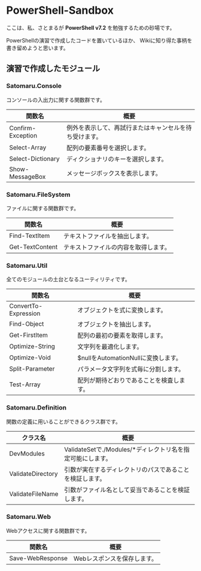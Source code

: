 # PowerShell-Sandbox
ここは、私、さとまるが **PowerShell v7.2** を勉強するための砂場です。

PowerShellの演習で作成したコードを置いているほか、
Wikiに知り得た事柄を書き留めようと思います。

## 演習で作成したモジュール

### Satomaru.Console
コンソールの入出力に関する関数群です。

| 関数名            | 概要                                                   |
| ----------------- | ------------------------------------------------------ |       
| Confirm-Exception | 例外を表示して、再試行またはキャンセルを待ち受けます。 |
| Select-Array      | 配列の要素番号を選択します。                           |
| Select-Dictionary | ディクショナリのキーを選択します。                     |
| Show-MessageBox   | メッセージボックスを表示します。                       |

### Satomaru.FileSystem
ファイルに関する関数群です。

| 関数名          | 概要                                 |
| --------------- | ------------------------------------ |
| Find-TextItem   | テキストファイルを抽出します。       |
| Get-TextContent | テキストファイルの内容を取得します。 |

### Satomaru.Util
全てのモジュールの土台となるユーティリティです。

| 関数名                   | 概要                                     |
| ------------------------ | ---------------------------------------- |
| ConvertTo-Expression     | オブジェクトを式に変換します。           |
| Find-Object              | オブジェクトを抽出します。               |
| Get-FirstItem            | 配列の最初の要素を取得します。           |
| Optimize-String          | 文字列を最適化します。                   |
| Optimize-Void            | $nullをAutomationNullに変換します。      |
| Split-Parameter          | パラメータ文字列を式毎に分割します。     |
| Test-Array               | 配列が期待どおりであることを検査します。 |

### Satomaru.Definition
関数の定義に用いることができるクラス群です。

| クラス名          | 概要                                                       |
| ----------------- | ---------------------------------------------------------- |
| DevModules        | ValidateSetで./Modules/*ディレクトリ名を指定可能にします。 |
| ValidateDirectory | 引数が実在するディレクトリのパスであることを検証します。   |
| ValidateFileName  | 引数がファイル名として妥当であることを検証します。         |

### Satomaru.Web
Webアクセスに関する関数群です。

| 関数名           | 概要                        |
| ---------------- | --------------------------- |
| Save-WebResponse | Webレスポンスを保存します。 |
